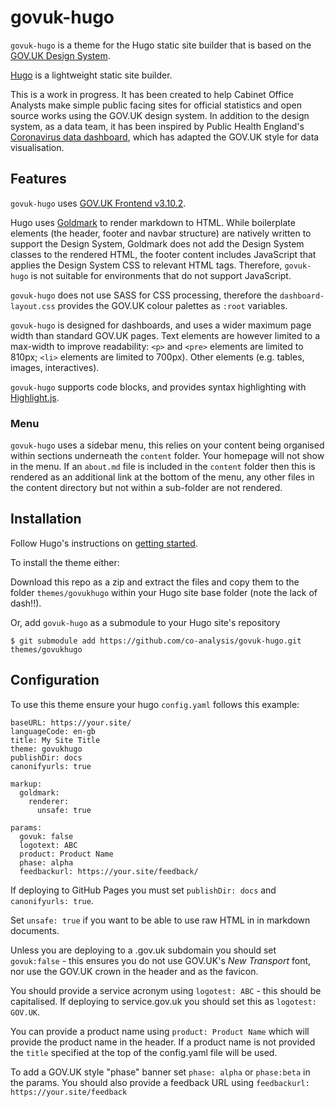 # govuk-hugo

`govuk-hugo` is a theme for the Hugo static site builder that is based on the [GOV.UK Design System](https://design-system.service.gov.uk/).

[Hugo](https://gohugo.io/) is a lightweight static site builder.

This is a work in progress. It has been created to help Cabinet Office Analysts make simple public facing sites for official statistics and open source works using the GOV.UK design system. In addition to the design system, as a data team, it has been inspired by Public Health England's [Coronavirus data dashboard](https://coronavirus.data.gov.uk/), which has adapted the GOV.UK style for data visualisation.

## Features

`govuk-hugo` uses [GOV.UK Frontend v3.10.2](https://github.com/alphagov/govuk-frontend/releases/tag/v3.10.2).

Hugo uses [Goldmark](https://github.com/yuin/goldmark/) to render markdown to HTML. While boilerplate elements (the header, footer and navbar structure) are natively written to support the Design System, Goldmark does not add the Design System classes to the rendered HTML, the footer content includes JavaScript that applies the Design System CSS to relevant HTML tags. Therefore, `govuk-hugo` is not suitable for environments that do not support JavaScript.

`govuk-hugo` does not use SASS for CSS processing, therefore the `dashboard-layout.css` provides the GOV.UK colour palettes as `:root` variables.

`govuk-hugo` is designed for dashboards, and uses a wider maximum page width than standard GOV.UK pages. Text elements are however limited to a max-width to improve readability: `<p>` and `<pre>` elements are limited to 810px; `<li>` elements are limited to 700px). Other elements (e.g. tables, images, interactives).

`govuk-hugo` supports code blocks, and provides syntax highlighting with [Highlight.js](https://highlightjs.org/).

### Menu

`govuk-hugo` uses a sidebar menu, this relies on your content being organised within sections underneath the `content` folder. Your homepage will not show in the menu. If an `about.md` file is included in the `content` folder then this is rendered as an additional link at the bottom of the menu, any other files in the content directory but not within a sub-folder are not rendered.

## Installation

Follow Hugo's instructions on [getting started](https://gohugo.io/getting-started/).

To install the theme either:

Download this repo as a zip and extract the files and copy them to the folder `themes/govukhugo` within your Hugo site base folder (note the lack of dash!!).

Or, add `govuk-hugo` as a submodule to your Hugo site's repository

```
$ git submodule add https://github.com/co-analysis/govuk-hugo.git themes/govukhugo
```

## Configuration

To use this theme ensure your hugo `config.yaml` follows this example:

```
baseURL: https://your.site/
languageCode: en-gb
title: My Site Title
theme: govukhugo
publishDir: docs
canonifyurls: true

markup:
  goldmark:
    renderer:
      unsafe: true

params:
  govuk: false
  logotext: ABC
  product: Product Name
  phase: alpha
  feedbackurl: https://your.site/feedback/

```

If deploying to GitHub Pages you must set `publishDir: docs` and `canonifyurls: true`.

Set `unsafe: true` if you want to be able to use raw HTML in in markdown documents.

Unless you are deploying to a .gov.uk subdomain you should set `govuk:false` - this ensures you do not use GOV.UK's _New Transport_ font, nor use the GOV.UK crown in the header and as the favicon.

You should provide a service acronym using `logotest: ABC` - this should be capitalised. If deploying to service.gov.uk you should set this as `logotest: GOV.UK`.

You can provide a product name using `product: Product Name` which will provide the product name in the header. If a product name is not provided the `title` specified at the top of the config.yaml file will be used.

To add a GOV.UK style "phase" banner set `phase: alpha` or `phase:beta` in the params. You should also provide a feedback URL using `feedbackurl: https://your.site/feedback`
